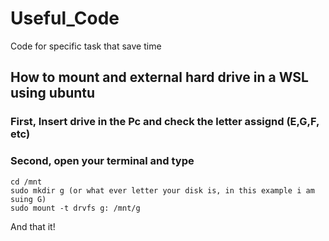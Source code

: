 # Useful_Code
Code for specific task that save time

## How to mount and external hard drive in a WSL using ubuntu
### First, Insert drive in the Pc and check the letter assignd (E,G,F, etc) 
### Second, open your terminal and type 

``` 
cd /mnt
sudo mkdir g (or what ever letter your disk is, in this example i am suing G)
sudo mount -t drvfs g: /mnt/g
``` 
And that it!
